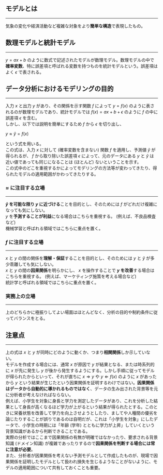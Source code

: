 
## モデルとは
---
気象の変化や経済活動など複雑な対象をより**簡単な構造**で表現したもの。

## 数理モデルと統計モデル
---
$y=ax+b$ のように数式で記述されたモデルが数理モデル。数理モデルの中で**確率変数**、特に誤差項と呼ばれる変数を持つものを統計モデルという。誤差項はよく $\epsilon$ で表される。

## データ分析におけるモデリングの目的
---
入力 $x$ と出力 $y$ があり、その関係を示す関数 $f$ によって $y=f( x)$ のように表されるのが数理モデルであり、統計モデルでは $f( x)=ax+b+\epsilon$ のように $f$ の中に誤差項 $\epsilon$ を含む。  
しかし、以下では説明を簡単にするため $f$ から $\epsilon$ を切り出し、

$y\approx \hat{y} =f( x)$

という式を用いる。  
この式は、入力 $x$ に対して (確率変数を含まない) 関数 $f$ を適用し、予測値 $\hat{y}$ が得られるが、 $f$ から取り除いた誤差項 $\epsilon$ によって、元のデータにある $y$ と $\hat{y}$ は近い値であっても同じになることは (ほとんど) ないということを示す。  
この式中のどこを重視するかによってモデリングの方法等が変わってきたり、得られたモデルの適用範囲がかわってきたりする。

### $\approx$ に注目する立場
---
**$\hat{y}$ を可能な限り $y$ に近づける**ことを目的とし、そのためには $f$ がどれだけ複雑になっても気にしない。  
$y$ を**予測することが利益**になる場合はこちらを重視する。 (例えば、不良品検査など)  
機械学習と呼ばれる領域ではこちらに重点を置く。

### $f$ に注目する立場
---
$x$ と $y$ の間の関係を**理解・保証**することを目的とし、そのためには $y$ と $\hat{y}$ が多少乖離しても気にしない。  
$x$ と $y$ の間の**因果関係**を明らかにし、 $x$ を操作することで **$y$ を改善**する場合はこちらを重視する。 (例えば、マーケティング施策を考える場合など)  
統計学と呼ばれる領域ではこちらに重点を置く。

### 実務上の立場
---
上のどちらかに極振りしてよい場面はほとんどなく、分析の目的や制約条件に従ってバランスをとる。

## 注意点
---
上の式は $x$ と $y$ が同時にどのように動くか、つまり**相関関係**しか示していない。  
モデルを作成する場合には、通常 $x$ が原因で $y$ が結果となる、または時系列的に $x$ が先に発生し $y$ が後から発生するようにする。しかし手順に従ってモデルが得られたからといって、それが直ちに $x\Rightarrow y$ や $y\Leftarrow f( x)$ のように $x$ があったから $y$ という結果が生じたという因果関係を証明するわけではない。**因果関係はデータから自動的に導かれるものではなく**、データの生み出された背景等を元に分析者が考えなければならない。  
例えば、小学生を対象に身長と学力を測定したデータがあり、これを分析した結果として身長が高くなるほど学力が上がるという結果が得られたとする。このときに栄養状態を改善して学力を向上させようとしたり、ましてや人種間の優劣を論じたりすることが誤りであるのは自明だが、これは「小学生を対象」にしたデータで、小学生の時期には「年齢 (学年) とともに学力が上昇」していくという背景知識があるから判断できることである。  
実際の分析ではここまで因果関係の有無が明確ではなかったり、要求される背景知識 (ドメイン知識) が複雑であったりするので**因果関係を判断する場合には常に注意が必要**。  
また、分析者が因果関係を考えない予測モデルとして作成したものが、現場で因果関係を証明したモデルとして扱われ損失を生じるようなことがないように、モデルの適用範囲について共有しておくことも重要。
